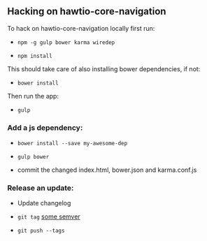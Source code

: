 ## Hacking on hawtio-core-navigation

To hack on hawtio-core-navigation locally first run:

* `npm -g gulp bower karma wiredep`

* `npm install`

This should take care of also installing bower dependencies, if not:

* `bower install`

Then run the app:

* `gulp`


### Add a js dependency:

* `bower install --save my-awesome-dep`

* `gulp bower`

* commit the changed index.html, bower.json and karma.conf.js


### Release an update:

* Update changelog

* `git tag` [some semver](http://semver.org/)

* `git push --tags`


